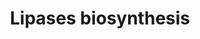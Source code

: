---
annotations:
- type: Pathway Ontology
  value: glycerophospholipid metabolic pathway
authors:
- J.Heckman
- MaintBot
- Egonw
- Ddigles
description: ''
last-edited: 2013-07-12
organisms:
- Saccharomyces cerevisiae
redirect_from:
- /index.php/Pathway:WP71
- /instance/WP71
schema-jsonld:
- '@context': https://schema.org/
  '@id': https://wikipathways.github.io/pathways/WP71.html
  '@type': Dataset
  creator:
    '@type': Organization
    name: WikiPathways
  description: ''
  keywords:
  - SPO14
  - SPO22
  - PLC1
  - inositol 1,4,5-trisphosphate
  - ISC1
  - choline
  license: CC0
  name: Lipases biosynthesis
seo: CreativeWork
title: Lipases biosynthesis
wpid: WP71
---